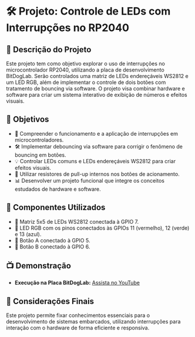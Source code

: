 # 🛠️ Projeto: Controle de LEDs com Interrupções no RP2040

## 📄 Descrição do Projeto
Este projeto tem como objetivo explorar o uso de interrupções no microcontrolador RP2040, utilizando a placa de desenvolvimento BitDogLab. Serão controlados uma matriz de LEDs endereçáveis WS2812 e um LED RGB, além de implementar o controle de dois botões com tratamento de bouncing via software. O projeto visa combinar hardware e software para criar um sistema interativo de exibição de números e efeitos visuais.

## 🔬 Objetivos
- 🔢 Compreender o funcionamento e a aplicação de interrupções em microcontroladores.
- 🛠️ Implementar debouncing via software para corrigir o fenômeno de bouncing em botões.
- 💡 Controlar LEDs comuns e LEDs endereçáveis WS2812 para criar efeitos visuais.
- 🔌 Utilizar resistores de pull-up internos nos botões de acionamento.
- 📊 Desenvolver um projeto funcional que integre os conceitos estudados de hardware e software.

## 🔧 Componentes Utilizados
- 🔦 Matriz 5x5 de LEDs WS2812 conectada à GPIO 7.
- 🔦 LED RGB com os pinos conectados às GPIOs 11 (vermelho), 12 (verde) e 13 (azul).
- 🔢 Botão A conectado à GPIO 5.
- 🔢 Botão B conectado à GPIO 6.

## 📺 Demonstração

- **Execução na Placa BitDogLab:** [Assista no YouTube]([https://www.youtube.com/watch?v=ihk2JGRT12I](https://www.youtube.com/watch?v=Zz6k-8z_TqA&ab_channel=DanielSouza))
  
## 💭 Considerações Finais
Este projeto permite fixar conhecimentos essenciais para o desenvolvimento de sistemas embarcados, utilizando interrupções para interação com o hardware de forma eficiente e responsiva.

